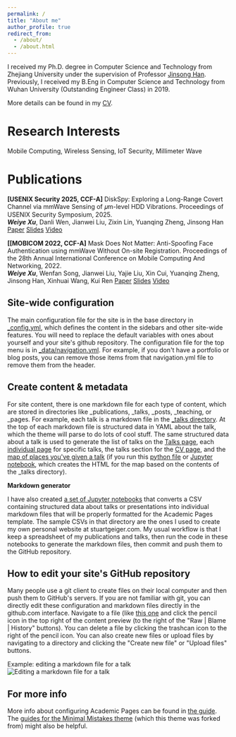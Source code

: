 ```yaml
---
permalink: /
title: "About me"
author_profile: true 
redirect_from: 
  - /about/
  - /about.html
---
```


I received my Ph.D. degree in Computer Science and Technology from Zhejiang University under the supervision of Professor [Jinsong Han](https://person.zju.edu.cn/en/hanjinsong#0). Previously, I received my B.Eng in Computer Science and Technology from Wuhan University (Outstanding Engineer Class) in 2019.

More details can be found in my [CV](https://person.zju.edu.cn/en/hanjinsong#0).

Research Interests
======
Mobile Computing, Wireless Sensing, IoT Security, Millimeter Wave


Publications
======
**[USENIX Security 2025, CCF-A]** DiskSpy: Exploring a Long-Range Covert Channel via mmWave Sensing of 𝜇m-level HDD Vibrations. Proceedings of USENIX Security Symposium, 2025.  
***Weiye Xu***, Danli Wen, Jianwei Liu, Zixin Lin, Yuanqing Zheng, Jinsong Han  
[Paper]()  [Slides]()  [Video]()


**[[MOBICOM 2022, CCF-A]** Mask Does Not Matter: Anti-Spoofing Face Authentication using mmWave Without On-site Registration. Proceedings of the 28th Annual International Conference on Mobile Computing And
 Networking, 2022.  
***Weiye Xu***, Wenfan Song, Jianwei Liu, Yajie Liu, Xin Cui, Yuanqing Zheng, Jinsong Han, Xinhuai
 Wang, Kui Ren 
 [Paper]()  [Slides]()  [Video]()


Site-wide configuration
------
The main configuration file for the site is in the base directory in [_config.yml](https://github.com/academicpages/academicpages.github.io/blob/master/_config.yml), which defines the content in the sidebars and other site-wide features. You will need to replace the default variables with ones about yourself and your site's github repository. The configuration file for the top menu is in [_data/navigation.yml](https://github.com/academicpages/academicpages.github.io/blob/master/_data/navigation.yml). For example, if you don't have a portfolio or blog posts, you can remove those items from that navigation.yml file to remove them from the header. 

Create content & metadata
------
For site content, there is one markdown file for each type of content, which are stored in directories like _publications, _talks, _posts, _teaching, or _pages. For example, each talk is a markdown file in the [_talks directory](https://github.com/academicpages/academicpages.github.io/tree/master/_talks). At the top of each markdown file is structured data in YAML about the talk, which the theme will parse to do lots of cool stuff. The same structured data about a talk is used to generate the list of talks on the [Talks page](https://academicpages.github.io/talks), each [individual page](https://academicpages.github.io/talks/2012-03-01-talk-1) for specific talks, the talks section for the [CV page](https://academicpages.github.io/cv), and the [map of places you've given a talk](https://academicpages.github.io/talkmap.html) (if you run this [python file](https://github.com/academicpages/academicpages.github.io/blob/master/talkmap.py) or [Jupyter notebook](https://github.com/academicpages/academicpages.github.io/blob/master/talkmap.ipynb), which creates the HTML for the map based on the contents of the _talks directory).

**Markdown generator**

I have also created [a set of Jupyter notebooks](https://github.com/academicpages/academicpages.github.io/tree/master/markdown_generator
) that converts a CSV containing structured data about talks or presentations into individual markdown files that will be properly formatted for the Academic Pages template. The sample CSVs in that directory are the ones I used to create my own personal website at stuartgeiger.com. My usual workflow is that I keep a spreadsheet of my publications and talks, then run the code in these notebooks to generate the markdown files, then commit and push them to the GitHub repository.

How to edit your site's GitHub repository
------
Many people use a git client to create files on their local computer and then push them to GitHub's servers. If you are not familiar with git, you can directly edit these configuration and markdown files directly in the github.com interface. Navigate to a file (like [this one](https://github.com/academicpages/academicpages.github.io/blob/master/_talks/2012-03-01-talk-1.md) and click the pencil icon in the top right of the content preview (to the right of the "Raw | Blame | History" buttons). You can delete a file by clicking the trashcan icon to the right of the pencil icon. You can also create new files or upload files by navigating to a directory and clicking the "Create new file" or "Upload files" buttons. 

Example: editing a markdown file for a talk
![Editing a markdown file for a talk](/images/editing-talk.png)

For more info
------
More info about configuring Academic Pages can be found in [the guide](https://academicpages.github.io/markdown/). The [guides for the Minimal Mistakes theme](https://mmistakes.github.io/minimal-mistakes/docs/configuration/) (which this theme was forked from) might also be helpful.
